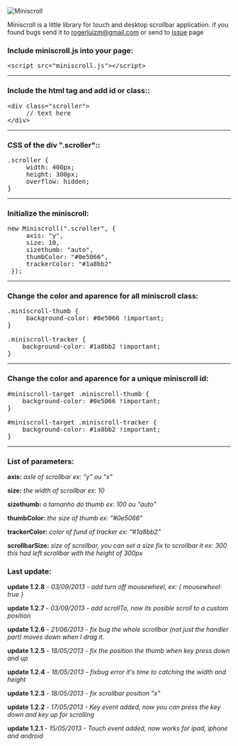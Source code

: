 ![Miniscroll](http://miniscroll.rogerluizm.com.br/fb.jpg)

Miniscroll is a little library for touch and desktop scrollbar application. if you found bugs send it to rogerluizm@gmail.com or send to <a href="https://github.com/rogerluiz/Miniscroll-JS/issues?page=1&state=open">issue</a> page


### Include miniscroll.js into your page:

<pre>
&lt;script src="miniscroll.js"&gt;&lt;/script&gt;
</pre>

***

### Include the html tag and add id or class::

<pre>
&lt;div class="scroller"&gt;
     // text here
&lt;/div&gt;
</pre>

***

### CSS of the div ".scroller"::
<pre>
.scroller {
     width: 400px;
     height: 300px;
     overflow: hidden;
}
</pre>

***

### Initialize the miniscroll:
<pre>
new Miniscroll(".scroller", {
     axis: "y",
     size: 10,
     sizethumb: "auto",
     thumbColor: "#0e5066",
     trackerColor: "#1a8bb2"
 });
</pre>

***


### Change the color and aparence for all miniscroll class:
<pre>
.miniscroll-thumb {
     background-color: #0e5066 !important;
}

.miniscroll-tracker {
    background-color: #1a8bb2 !important;
}
</pre>

***

### Change the color and aparence for a unique miniscroll id:
<pre>
&#35;miniscroll-target .miniscroll-thumb {
    background-color: #0e5066 !important;
}

&#35;miniscroll-target .miniscroll-tracker {
    background-color: #1a8bb2 !important;
}
</pre>

***

### List of parameters:
**axis:**
_axle of scrollbar ex: "y" ou "x"_

**size:**
_the width of scrollbar ex: 10_

**sizethumb:**
_o tamanho do thumb ex: 100 ou "auto"_

**thumbColor:**
_the size of thumb ex: "#0e5066"_

**trackerColor:**
_color of fund of tracker ex: "#1a8bb2"_

**scrollbarSize:**
_size of scrollbar, you can set a size fix to scrollbar it ex: 300 this had left scrollbar with the height of 300px_

### Last update:
**update 1.2.8** - _03/09/2013 - add turn off mousewheel, ex: { mousewheel: true }_

**update 1.2.7** - _03/09/2013 - add scrollTo, now its posible scroll to a custom position_

**update 1.2.6** - _21/06/2013 - fix bug the whole scrollbar (not just the handler part) moves down when I drag it._

**update 1.2.5** - _18/05/2013 - fix the position the thumb when key press down and up_

**update 1.2.4** - _18/05/2013 - fixbug error it's time to catching the width and height_

**update 1.2.3** - _18/05/2013 - fix scrollbar position "x"_

**update 1.2.2** - _17/05/2013 - Key event added, now you can press the key down and key up for scrolling_

**update 1.2.1** - _15/05/2013 - Touch event added, now works for ipad, iphone and android_

